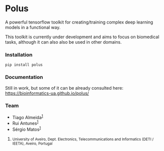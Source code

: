 # Polus

A powerful tensorflow toolkit for creating/training complex deep learning models in a functional way.

This toolkit is currently under development and aims to focus on biomedical tasks, although it can also also be used in other domains.

### Installation

```
pip install polus
```

### Documentation

Still in work, but some of it can be already consulted here: https://bioinformatics-ua.github.io/polus/

### Team
  * Tiago Almeida<sup id="a1">[1](#f1)</sup>
  * Rui Antunes<sup id="a1">[1](#f1)</sup>
  * Sérgio Matos<sup id="a1">[1](#f1)</sup>

1. <small id="f1"> University of Aveiro, Dept. Electronics, Telecommunications and Informatics (DETI / IEETA), Aveiro, Portugal </small>